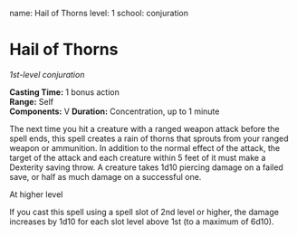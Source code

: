 name: Hail of Thorns
level: 1
school: conjuration

# Hail of Thorns 
_1st-level conjuration_

**Casting Time:** 1 bonus action  
**Range:** Self  
**Components:** V 
**Duration:** Concentration, up to 1 minute 


The next time you hit a creature with a ranged weapon attack before the spell ends, this spell creates a rain of thorns that sprouts from your ranged weapon or ammunition. In addition to the normal effect of the attack, the target of the attack and each creature within 5 feet of it must make a Dexterity saving throw. A creature takes 1d10 piercing damage on a failed save, or half as much damage on a successful one.

At higher level

If you cast this spell using a spell slot of 2nd level or higher, the damage increases by 1d10 for each slot level above 1st (to a maximum of 6d10).